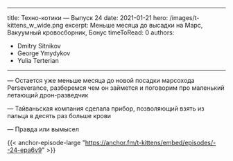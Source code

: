 
---
title: Техно-котики — Выпуск 24
date: 2021-01-21
hero: /images/t-kittens_w_wide.png
excerpt: Меньше месяца до высадки на Марс, Вакуумный кровосборник, Бонус
timeToRead: 0
authors:
  - Dmitry Sitnikov
  - George Ymydykov
  - Yulia Terterian
---

— Остается уже меньше месяца до новой посадки марсохода Perseverance, разберемся чем он займется и поговорим про маленький летающий дрон-разведчик

— Тайваньская компания сделала прибор, позволяющий взять из пальца в десять раз больше крови

— Правда или вымысел


{{< anchor-episode-large "https://anchor.fm/t-kittens/embed/episodes/--24-epa6v9" >}}
